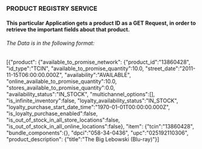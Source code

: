 ### PRODUCT REGISTRY SERVICE

#### This particular Application gets a product ID as a GET Request, in order to retrieve the important fields about that product.

###### The Data is in the following format:
[{"product":
    {"available_to_promise_network":
        {"product_id":"13860428",
        "id_type":"TCIN",
        "available_to_promise_quantity":10.0,
        "street_date":"2011-11-15T06:00:00.000Z",
        "availability":"AVAILABLE",
        "online_available_to_promise_quantity":10.0,
        "stores_available_to_promise_quantity":0.0,
        "availability_status":"IN_STOCK",
        "multichannel_options":[],
        "is_infinite_inventory":false,
        "loyalty_availability_status":"IN_STOCK",
        "loyalty_purchase_start_date_time":"1970-01-01T00:00:00.000Z",
        "is_loyalty_purchase_enabled":false,
        "is_out_of_stock_in_all_store_locations":false,
        "is_out_of_stock_in_all_online_locations":false},
            "item":
                {"tcin":"13860428",
                "bundle_components":{},
                "dpci":"058-34-0436",
                "upc":"025192110306",
                "product_description":
                {"title":"The Big Lebowski (Blu-ray)"}]

